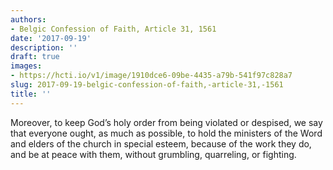 ```yaml
---
authors:
- Belgic Confession of Faith, Article 31, 1561
date: '2017-09-19'
description: ''
draft: true
images:
- https://hcti.io/v1/image/1910dce6-09be-4435-a79b-541f97c828a7
slug: 2017-09-19-belgic-confession-of-faith,-article-31,-1561
title: ''
---
```


Moreover,
to keep God’s holy order
from being violated or despised,
we say that everyone ought,
as much as possible,
to hold the ministers of the Word and elders of the church
in special esteem,
because of the work they do,
and be at peace with them,
without grumbling, quarreling, or fighting.